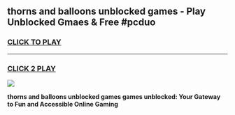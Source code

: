 
## thorns and balloons unblocked games - Play Unblocked Gmaes & Free #pcduo
<h3>
<a href="https://premium.freeplayer.one?title=thorns_and_balloons_unblocked_games&ref=01M">CLICK TO PLAY</a></h3>
<hr>

<h3>
<a href="https://premium.freeplayer.one?title=thorns_and_balloons_unblocked_games&ref=01M">CLICK 2 PLAY</a>
  
</h3>

<a href="https://premium.freeplayer.one?title=thorns_and_balloons_unblocked_games&ref=01M"><img src="https://clearcache.store/games.png"></a>


**thorns and balloons unblocked games games unblocked: Your Gateway to Fun and Accessible Online Gaming**

